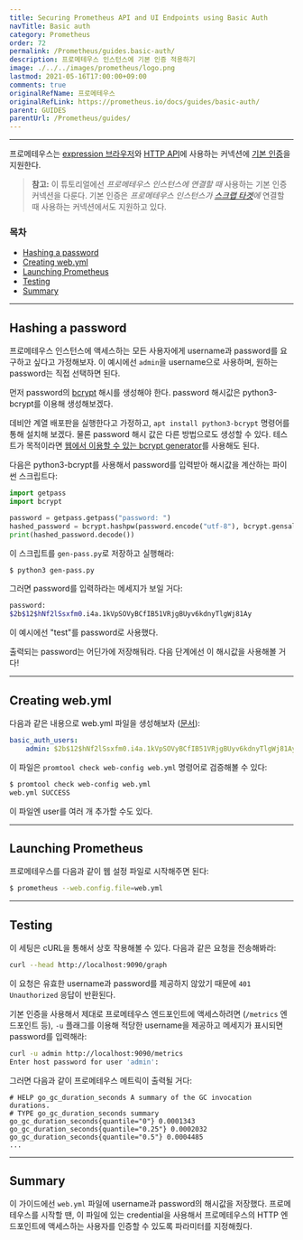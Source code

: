 ```yaml
---
title: Securing Prometheus API and UI Endpoints using Basic Auth
navTitle: Basic auth
category: Prometheus
order: 72
permalink: /Prometheus/guides.basic-auth/
description: 프로메테우스 인스턴스에 기본 인증 적용하기
image: ./../../images/prometheus/logo.png
lastmod: 2021-05-16T17:00:00+09:00
comments: true
originalRefName: 프로메테우스
originalRefLink: https://prometheus.io/docs/guides/basic-auth/
parent: GUIDES
parentUrl: /Prometheus/guides/
---
```


---

프로메테우스는 [expression 브라우저](../expression-browser)와 [HTTP API](../querying.api)에 사용하는 커넥션에 [기본 인증](일명 "기본 인증")을 지원한다.

> **참고:** 이 튜토리얼에선 *프로메테우스 인스턴스에 연결할 때* 사용하는 기본 인증 커넥션을 다룬다. 기본 인증은 *프로메테우스 인스턴스가 [스크랩 타겟](../configuration/#scrape_config)에* 연결할 때 사용하는 커넥션에서도 지원하고 있다.

### 목차

- [Hashing a password](#hashing-a-password)
- [Creating web.yml](#creating-webyml)
- [Launching Prometheus](#launching-prometheus)
- [Testing](#testing)
- [Summary](#summary)

---

## Hashing a password

프로메테우스 인스턴스에 액세스하는 모든 사용자에게 username과 password를 요구하고 싶다고 가정해보자. 이 예시에선 `admin`을 username으로 사용하며, 원하는 password는 직접 선택하면 된다.

먼저 password의 [bcrypt](https://en.wikipedia.org/wiki/Bcrypt) 해시를 생성해야 한다. password 해시값은 python3-bcrypt를 이용해 생성해보겠다.

데비안 계열 배포판을 실행한다고 가정하고, `apt install python3-bcrypt` 명령어를 통해 설치해 보겠다. 물론 password 해시 값은 다른 방법으로도 생성할 수 있다. 테스트가 목적이라면 [웹에서 이용할 수 있는 bcrypt generator](https://bcrypt-generator.com/)를 사용해도 된다.

다음은 python3-bcrypt를 사용해서 password를 입력받아 해시값을 계산하는 파이썬 스크립트다:

```python
import getpass
import bcrypt

password = getpass.getpass("password: ")
hashed_password = bcrypt.hashpw(password.encode("utf-8"), bcrypt.gensalt())
print(hashed_password.decode())
```

이 스크립트를 `gen-pass.py`로 저장하고 실행해라:

```sh
$ python3 gen-pass.py
```

그러면 password를 입력하라는 메세지가 보일 거다:

```sh
password:
$2b$12$hNf2lSsxfm0.i4a.1kVpSOVyBCfIB51VRjgBUyv6kdnyTlgWj81Ay
```

이 예시에선 "test"를 password로 사용했다.

출력되는 password는 어딘가에 저장해둬라. 다음 단계에선 이 해시값을 사용해볼 거다!

---

## Creating web.yml

다음과 같은 내용으로 web.yml 파일을 생성해보자 ([문서](../https)):

```yaml
basic_auth_users:
    admin: $2b$12$hNf2lSsxfm0.i4a.1kVpSOVyBCfIB51VRjgBUyv6kdnyTlgWj81Ay
```

이 파일은 `promtool check web-config web.yml` 명령어로 검증해볼 수 있다:

```sh
$ promtool check web-config web.yml
web.yml SUCCESS
```

이 파일엔 user를 여러 개 추가할 수도 있다.

---

## Launching Prometheus

프로메테우스를  다음과 같이 웹 설정 파일로 시작해주면 된다:

```sh
$ prometheus --web.config.file=web.yml
```

---

## Testing

이 세팅은 cURL을 통해서 상호 작용해볼 수 있다. 다음과 같은 요청을 전송해봐라:

```sh
curl --head http://localhost:9090/graph
```

이 요청은 유효한 username과 password를 제공하지 않았기 때문에 `401 Unauthorized` 응답이 반환된다.

기본 인증을 사용해서 제대로 프로메테우스 엔드포인트에 액세스하려면 (`/metrics` 엔드포인트 등), `-u` 플래그를 이용해 적당한 username을 제공하고 메세지가 표시되면 password를 입력해라:

```sh
curl -u admin http://localhost:9090/metrics
Enter host password for user 'admin':
```

그러면 다음과 같이 프로메테우스 메트릭이 출력될 거다:

```prometheus
# HELP go_gc_duration_seconds A summary of the GC invocation durations.
# TYPE go_gc_duration_seconds summary
go_gc_duration_seconds{quantile="0"} 0.0001343
go_gc_duration_seconds{quantile="0.25"} 0.0002032
go_gc_duration_seconds{quantile="0.5"} 0.0004485
...
```

---

## Summary

이 가이드에선 `web.yml` 파일에 username과 password의 해시값을 저장했다. 프로메테우스를 시작할 땐, 이 파일에 있는 credential을 사용해서 프로메테우스의 HTTP 엔드포인트에 액세스하는 사용자를 인증할 수 있도록 파라미터를 지정해줬다.